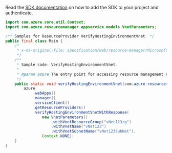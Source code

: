Read the [SDK documentation](https://github.com/Azure/azure-sdk-for-java/blob/azure-resourcemanager_2.14.0/sdk/resourcemanager/azure-resourcemanager/README.md) on how to add the SDK to your project and authenticate.

```java
import com.azure.core.util.Context;
import com.azure.resourcemanager.appservice.models.VnetParameters;

/** Samples for ResourceProvider VerifyHostingEnvironmentVnet. */
public final class Main {
    /*
     * x-ms-original-file: specification/web/resource-manager/Microsoft.Web/stable/2021-03-01/examples/VerifyHostingEnvironmentVnet.json
     */
    /**
     * Sample code: VerifyHostingEnvironmentVnet.
     *
     * @param azure The entry point for accessing resource management APIs in Azure.
     */
    public static void verifyHostingEnvironmentVnet(com.azure.resourcemanager.AzureResourceManager azure) {
        azure
            .webApps()
            .manager()
            .serviceClient()
            .getResourceProviders()
            .verifyHostingEnvironmentVnetWithResponse(
                new VnetParameters()
                    .withVnetResourceGroup("vNet123rg")
                    .withVnetName("vNet123")
                    .withVnetSubnetName("vNet123SubNet"),
                Context.NONE);
    }
}
```
